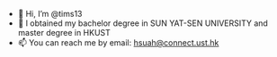 - 👋 Hi, I’m @tims13
- 👀 I obtained my bachelor degree in SUN YAT-SEN UNIVERSITY and master degree in HKUST
- 📫 You can reach me by email: hsuah@connect.ust.hk

<!---
tims13/tims13 is a ✨ special ✨ repository because its `README.md` (this file) appears on your GitHub profile.
You can click the Preview link to take a look at your changes.
--->
